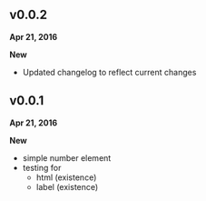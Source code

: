 ## v0.0.2
**Apr 21, 2016**

**New**

* Updated changelog to reflect current changes

## v0.0.1
**Apr 21, 2016**

**New**

* simple number element
* testing for
  * html (existence)
  * label (existence)
